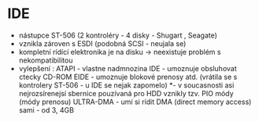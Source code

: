 # IDE
- nástupce ST-506 (2 kontroléry - 4 disky - Shugart , Seagate)
- vznikla zároven s ESDI (podobná SCSI - neujala se)
- kompletní rídící elektronika je na disku -> neexistuje problém s nekompatibilitou
- vylepšení : ATAPI - vlastne nadmnozina IDE
				- umoznuje obsluhovat ctecky CD-ROM
		  EIDE - umoznuje blokové prenosy atd.
					(vrátila se s kontrolery ST-506
					 - u IDE se nejak zapomelo)
			   *- v soucasnosti asi nejrozsírenejsí sbernice
				  pouzívaná pro HDD
     vznikly tzv. PIO módy (módy prenosu)
     ULTRA-DMA - umí si rídit DMA (direct memory access) sami - od 3, 4GB
